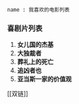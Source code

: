 ```
name : 我喜欢的电影列表
```


###  喜剧片列表

1. **女儿国的杰基**
2. **大独裁者**
3. **葬礼上的死亡**
4. **追凶者也**
5. **亚当斯一家的价值观**

[[双链]]

